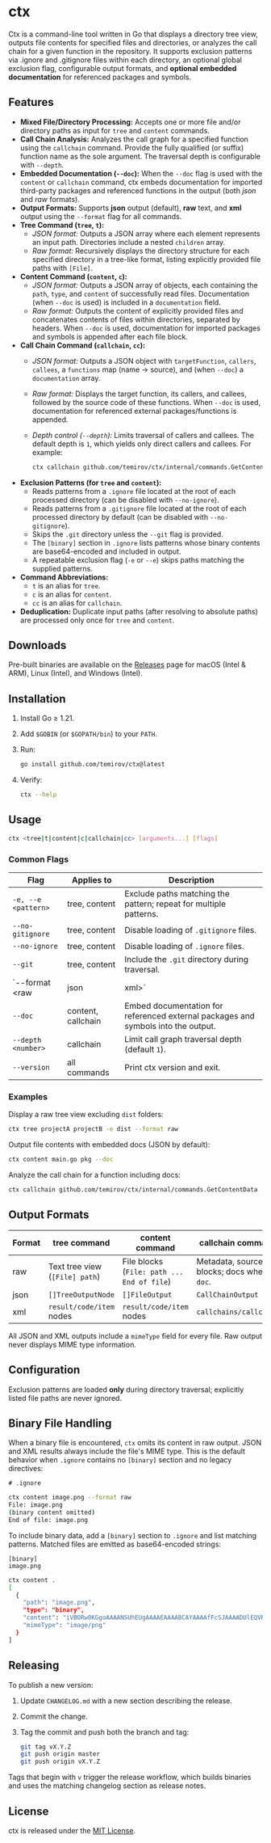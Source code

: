 # ctx

Ctx is a command-line tool written in Go that displays a directory tree view, outputs file contents for specified
files and directories, or analyzes the call chain for a given function in the repository. It supports exclusion patterns
via .ignore and .gitignore files within each directory, an optional global exclusion flag, configurable output formats,
and **optional embedded documentation** for referenced packages and symbols.

## Features

- **Mixed File/Directory Processing:** Accepts one or more file and/or directory paths as input for `tree` and `content`
  commands.
- **Call Chain Analysis:** Analyzes the call graph for a specified function using the `callchain` command. Provide the
  fully qualified (or suffix) function name as the sole argument. The traversal depth is configurable with `--depth`.
- **Embedded Documentation (`--doc`):** When the `--doc` flag is used with the `content` or `callchain` command,
  ctx embeds documentation for imported third-party packages and referenced functions in the output (both *json* and
  *raw* formats).
- **Output Formats:** Supports **json** output (default), **raw** text, and **xml** output using the `--format` flag for all
  commands.
- **Tree Command (`tree`, `t`):**
    - *JSON format:* Outputs a JSON array where each element represents an input path. Directories include a nested
      `children` array.
    - *Raw format:* Recursively displays the directory structure for each specified directory in a tree-like format,
      listing explicitly provided file paths with `[File]`.
- **Content Command (`content`, `c`):**
    - *JSON format:* Outputs a JSON array of objects, each containing the `path`, `type`, and `content` of successfully
      read files. Documentation (when `--doc` is used) is included in a `documentation` field.
    - *Raw format:* Outputs the content of explicitly provided files and concatenates contents of files within
      directories, separated by headers. When `--doc` is used, documentation for imported packages and symbols is
      appended after each file block.
- **Call Chain Command (`callchain`, `cc`):**
    - *JSON format:* Outputs a JSON object with `targetFunction`, `callers`, `callees`, a `functions` map (name →
      source), and (when `--doc`) a `documentation` array.
    - *Raw format:* Displays the target function, its callers, and callees, followed by the source code of these
      functions. When `--doc` is used, documentation for referenced external packages/functions is appended.
    - *Depth control (`--depth`):* Limits traversal of callers and callees. The default depth is `1`, which yields only
      direct callers and callees. For example:

      ```bash
      ctx callchain github.com/temirov/ctx/internal/commands.GetContentData --depth 2
      ```
- **Exclusion Patterns (for `tree` and `content`):**
    - Reads patterns from a `.ignore` file located at the root of each processed directory (can be disabled with
      `--no-ignore`).
    - Reads patterns from a `.gitignore` file located at the root of each processed directory by default (can be
      disabled with `--no-gitignore`).
    - Skips the `.git` directory unless the `--git` flag is provided.
    - The `[binary]` section in `.ignore` lists patterns whose binary contents are base64-encoded and included in output.
    - A repeatable exclusion flag (`-e` or `--e`) skips paths matching the supplied patterns.
- **Command Abbreviations:**
    - `t` is an alias for `tree`.
    - `c` is an alias for `content`.
    - `cc` is an alias for `callchain`.
- **Deduplication:** Duplicate input paths (after resolving to absolute paths) are processed only once for `tree` and
  `content`.

## Downloads

Pre-built binaries are available on the
[Releases](https://github.com/temirov/ctx/releases) page for macOS (Intel & ARM), Linux (Intel), and Windows (Intel).

## Installation

1. Install Go ≥ 1.21.
2. Add `$GOBIN` (or `$GOPATH/bin`) to your `PATH`.
3. Run:

   ```bash
   go install github.com/temirov/ctx@latest
   ```

4. Verify:

   ```bash
   ctx --help
   ```

## Usage

```bash
ctx <tree|t|content|c|callchain|cc> [arguments...] [flags]
```

### Common Flags

| Flag                  | Applies to         | Description |
|-----------------------|--------------------|---------------------------------------------------------------|
| `-e, --e <pattern>`   | tree, content      | Exclude paths matching the pattern; repeat for multiple patterns. |
| `--no-gitignore`      | tree, content      | Disable loading of `.gitignore` files. |
| `--no-ignore`         | tree, content      | Disable loading of `.ignore` files. |
| `--git`               | tree, content      | Include the `.git` directory during traversal. |
| `--format <raw|json|xml>` | all commands       | Select output format (default `json`). |
| `--doc`               | content, callchain | Embed documentation for referenced external packages and symbols into the output. |
| `--depth <number>`    | callchain          | Limit call graph traversal depth (default `1`). |
| `--version`           | all commands       | Print ctx version and exit. |

### Examples

Display a raw tree view excluding `dist` folders:

```bash
ctx tree projectA projectB -e dist --format raw
```

Output file contents with embedded docs (JSON by default):

```bash
ctx content main.go pkg --doc
```

Analyze the call chain for a function including docs:

```bash
ctx callchain github.com/temirov/ctx/internal/commands.GetContentData --depth 2 --doc --format raw
```

## Output Formats

| Format | tree command                   | content command                            | callchain command |
|--------|--------------------------------|--------------------------------------------|------------------|
| raw    | Text tree view (`[File] path`) | File blocks (`File: path ... End of file`) | Metadata, source blocks; docs when `--doc`. |
| json   | `[]TreeOutputNode`             | `[]FileOutput`                             | `CallChainOutput` |
| xml    | `result/code/item` nodes       | `result/code/item` nodes                   | `callchains/callchain` |

All JSON and XML outputs include a `mimeType` field for every file. Raw output never displays MIME type information.

## Configuration

Exclusion patterns are loaded **only** during directory traversal; explicitly listed file paths are never ignored.

## Binary File Handling

When a binary file is encountered, `ctx` omits its content in raw output. JSON and XML results always include the file's MIME type. This is the default behavior when `.ignore` contains no `[binary]` section and no legacy directives:

```
# .ignore
```

```bash
ctx content image.png --format raw
File: image.png
(binary content omitted)
End of file: image.png
```

To include binary data, add a `[binary]` section to `.ignore` and list matching patterns. Matched files are emitted as base64-encoded strings:

```
[binary]
image.png
```

```bash
ctx content .
[
  {
    "path": "image.png",
    "type": "binary",
    "content": "iVBORw0KGgoAAAANSUhEUgAAAAEAAAABCAYAAAAfFcSJAAAADUlEQVR42mP8/5+hHgAHggJ/PdpvJwAAAABJRU5ErkJggg==",
    "mimeType": "image/png"
  }
]
```

## Releasing

To publish a new version:

1. Update `CHANGELOG.md` with a new section describing the release.
2. Commit the change.
3. Tag the commit and push both the branch and tag:

   ```bash
   git tag vX.Y.Z
   git push origin master
   git push origin vX.Y.Z
   ```

Tags that begin with `v` trigger the release workflow, which builds binaries and uses the matching changelog section as release notes.

## License

ctx is released under the [MIT License](MIT-LICENSE).

